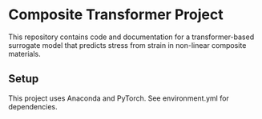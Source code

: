 # Composite Transformer Project

This repository contains code and documentation for a transformer-based surrogate model that predicts stress from strain in non-linear composite materials.

## Setup
This project uses Anaconda and PyTorch. See environment.yml for dependencies.
